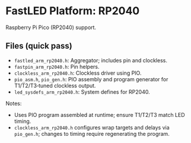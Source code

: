 # FastLED Platform: RP2040

Raspberry Pi Pico (RP2040) support.

## Files (quick pass)
- `fastled_arm_rp2040.h`: Aggregator; includes pin and clockless.
- `fastpin_arm_rp2040.h`: Pin helpers.
- `clockless_arm_rp2040.h`: Clockless driver using PIO.
- `pio_asm.h`, `pio_gen.h`: PIO assembly and program generator for T1/T2/T3‑tuned clockless output.
- `led_sysdefs_arm_rp2040.h`: System defines for RP2040.

Notes:
- Uses PIO program assembled at runtime; ensure T1/T2/T3 match LED timing.
 - `clockless_arm_rp2040.h` configures wrap targets and delays via `pio_gen.h`; changes to timing require regenerating the program.
